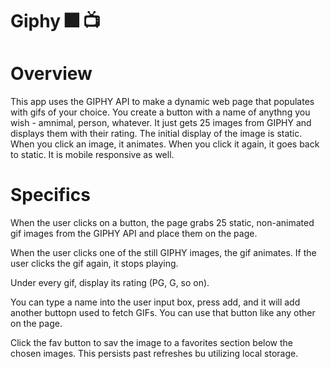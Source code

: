 # Giphy :fireworks: :tv:

# Overview

This app uses the GIPHY API to make a dynamic web page that populates with gifs of your choice. You create a button with a name of anythng you wish - amnimal, person, whatever. It just gets 25 images from GIPHY and displays them with their rating. The initial display of the image is static. When you click an image, it animates. When you click it again, it goes back to static. It is mobile responsive as well.

# Specifics
When the user clicks on a button, the page grabs 25 static, non-animated gif images from the GIPHY API and place them on the page.

When the user clicks one of the still GIPHY images, the gif animates. If the user clicks the gif again, it stops playing.

Under every gif, display its rating (PG, G, so on).

You can type a name into the user input box, press add, and it will add another buttopn used to fetch GIFs. You can use that button like any other on the page.

Click the fav button to sav the image to a favorites section below the chosen images. This persists past refreshes bu utilizing local storage.

